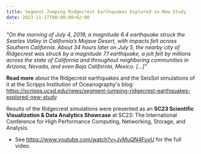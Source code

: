 ```yaml
---
title: Segment-Jumping Ridgecrest Earthquakes Explored in New Study
date: 2023-11-17T00:00:00+02:00
---
```


*"On the morning of July 4, 2019, a magnitude 6.4 earthquake struck the Searles Valley in California’s Mojave Desert, with impacts felt across Southern California. About 34 hours later on July 5, the nearby city of Ridgecrest was struck by a magnitude 7.1 earthquake, a jolt felt by millions across the state of California and throughout neighboring communities in Arizona, Nevada, and even Baja California, Mexico. [...]"*

**Read more** about the Ridgecrest earthquakes and the SeisSol simulations of it at the Scripps Institution of Oceanography's blog:
https://scripps.ucsd.edu/news/segment-jumping-ridgecrest-earthquakes-explored-new-study

Results of the Ridgecrest simulations were presented as an **SC23 Scientific Visualization & Data Analytics Showcase** at SC23: The International Conference for High Performance Computing, Networking, Storage, and Analysis.

* See https://www.youtube.com/watch?v=JvMuQN4FuvU for the full video.

